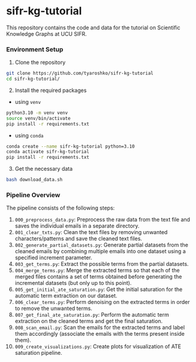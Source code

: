 # sifr-kg-tutorial

This repository contains the code and data for the tutorial on Scientific Knowledge Graphs at UCU SIFR.

### Environment Setup

1. Clone the repository
```bash
git clone https://github.com/tyaroshko/sifr-kg-tutorial
cd sifr-kg-tutorial/
```

2. Install the required packages

- using `venv`
```bash
python3.10 -m venv venv
source venv/bin/activate
pip install -r requirements.txt
```

- using `conda`
```bash
conda create --name sifr-kg-tutorial python=3.10
conda activate sifr-kg-tutorial
pip install -r requirements.txt
```

3. Get the necessary data
```bash
bash download_data.sh
```


### Pipeline Overview

The pipeline consists of the following steps:

1. `000_preprocess_data.py`: Preprocess the raw data from the text file and saves the individual emails in a separate directory.
2. `001_clear_txts.py`: Clean the text files by removing unwanted characters/patterns and save the cleaned text files.
3. `002_generate_partial_datasets.py`: Generate partial datasets from the cleaned emails by combining multiple emails into one dataset using a specified increment parameter.
4. `003_get_terms.py`: Extract the possible terms from the partial datasets.
5. `004_merge_terms.py`: Merge the extracted terms so that each of the merged files contains a set of terms obtained before generating the incremental datasets (but only up to this point).
6. `005_get_initial_ate_saturation.py`: Get the initial saturation for the automatic term extraction on our dataset.
7. `006_clear_terms.py`: Perform denoising on the extracted terms in order to remove the unwanted terms.
8. `007_get_final_ate_saturation.py`: Perform the automatic term extraction on the cleaned terms and get the final saturation.
9. `008_scan_email.py`: Scan the emails for the extracted terms and label them accordingly (associate the emails with the terms present inside them).
10. `009_create_visualizations.py`: Create plots for visualization of ATE saturation pipeline.
